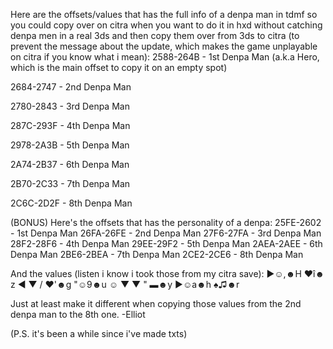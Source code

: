 Here are the offsets/values that has the full info of a denpa man in tdmf so you could copy over on citra when
you want to do it in hxd without catching denpa men in a real 3ds and then copy them over from 3ds to citra
(to prevent the message about the update, which makes the game unplayable on citra if you know what i mean):
2588-264B - 1st Denpa Man (a.k.a Hero, which is the main offset to copy it on an empty spot)

2684-2747 - 2nd Denpa Man

2780-2843 - 3rd Denpa Man

287C-293F - 4th Denpa Man

2978-2A3B - 5th Denpa Man

2A74-2B37 - 6th Denpa Man

2B70-2C33 - 7th Denpa Man

2C6C-2D2F - 8th Denpa Man

(BONUS) Here's the offsets that has the personality of a denpa:
25FE-2602 - 1st Denpa Man
26FA-26FE - 2nd Denpa Man
27F6-27FA - 3rd Denpa Man
28F2-28F6 - 4th Denpa Man
29EE-29F2 - 5th Denpa Man
2AEA-2AEE - 6th Denpa Man
2BE6-2BEA - 7th Denpa Man
2CE2-2CE6 - 8th Denpa Man

And the values (listen i know i took those from my citra save):
►☺,☻H
 ♥î☻z
◄ ▼ /
 ♥'☻g
"☺9☻u
☺ ▼ ▼
" ▬☻y
►☺a☻h
 ♠♫☻r

Just at least make it different when copying those values from the 2nd denpa man to the 8th one.
-Elliot

(P.S. it's been a while since i've made txts)